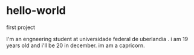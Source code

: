 # hello-world
first project

I'm an engneering student at universidade federal de uberlandia .
i am 19 years old and i'll be 20 in december.
im am a capricorn.
